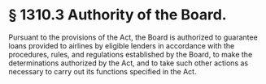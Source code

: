 # § 1310.3   Authority of the Board.

Pursuant to the provisions of the Act, the Board is authorized to guarantee loans provided to airlines by eligible lenders in accordance with the procedures, rules, and regulations established by the Board, to make the determinations authorized by the Act, and to take such other actions as necessary to carry out its functions specified in the Act. 




